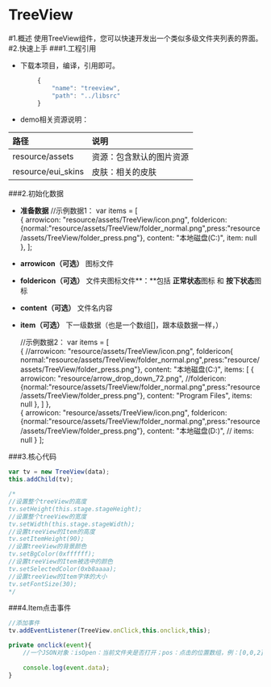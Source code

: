 TreeView
==================
#1.概述
使用TreeView组件，您可以快速开发出一个类似多级文件夹列表的界面。
#2.快速上手
###1.工程引用
- 下载本项目，编译，引用即可。
```javascript
		{
			"name": "treeview",
			"path": "../libsrc"
		}
```
- demo相关资源说明：

|  路径 | 说明  |
| :------------ | :------------ |
|  resource/assets | 资源：包含默认的图片资源  |
|  resource/eui_skins | 皮肤：相关的皮肤  |



###2.初始化数据
- **准备数据**
//示例数据1：
		var items = [		
	    	{
       		 arrowicon: "resource/assets/TreeView/icon.png",
       		 foldericon:{normal:"resource/assets/TreeView/folder_normal.png",press:"resource/assets/TreeView/folder_press.png"},
        		content: "本地磁盘(C:)",
       		 item: null
	    },
		];



- **arrowicon（可选）**	 图标文件
- **foldericon（可选）**	 文件夹图标文件**：**包括 **正常状态**图标 和 **按下状态**图标
- **content（可选）**	 文件名内容
- **item（可选）**	 下一级数据（也是一个数组[]，跟本级数据一样，）

	//示例数据2：
		var items = [		
				{
					//arrowicon: "resource/assets/TreeView/icon.png",
					foldericon{
		normal:"resource/assets/TreeView/folder_normal.png",press:"resource/assets/TreeView/folder_press.png"},
					content: "本地磁盘(C:)",
					items: [
						{
							arrowicon: "resource/arrow_drop_down_72.png",
							//foldericon:{normal:"resource/assets/TreeView/folder_normal.png",press:"resource/assets/TreeView/folder_press.png"},
							content: "Program Files",
							items: null
						},
					]
				},	
				{
					arrowicon: "resource/assets/TreeView/icon.png",
					foldericon:{normal:"resource/assets/TreeView/folder_normal.png",press:"resource/assets/TreeView/folder_press.png"},
					content: "本地磁盘(D:)",
					// items: null
				}
			];


###3.核心代码
```javascript
var tv = new TreeView(data);
this.addChild(tv);

/*
//设置整个treeView的高度
tv.setHeight(this.stage.stageHeight);
//设置整个treeView的宽度
tv.setWidth(this.stage.stageWidth);
//设置treeView的Item的高度
tv.setItemHeight(90);
//设置treeView的背景颜色
tv.setBgColor(0xffffff);
//设置treeView的Item被选中的颜色
tv.setSelectedColor(0xb8aaaa);
//设置treeView的Item字体的大小
tv.setFontSize(30);
*/
```
###4.Item点击事件
```javascript
//添加事件
tv.addEventListener(TreeView.onClick,this.onclick,this);
```

```javascript
private onclick(event){
	//一个JSON对象：isOpen：当前文件夹是否打开；pos：点击的位置数组，例：[0,0,2]表示点击了第一级中的第一级中的第二个。
		
	console.log(event.data);
}
```














